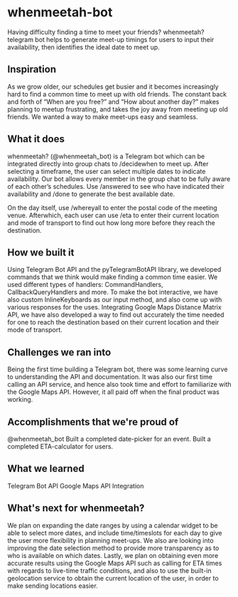 # whenmeetah-bot
Having difficulty finding a time to meet your friends? whenmeetah? telegram bot helps to generate meet-up timings for users to input their availability, then identifies the ideal date to meet up.

## Inspiration
As we grow older, our schedules get busier and it becomes increasingly hard to find a common time to meet up with old friends. The constant back and forth of “When are you free?” and “How about another day?” makes planning to meetup frustrating, and takes the joy away from meeting up old friends. We wanted a way to make meet-ups easy and seamless.


## What it does
whenmeetah? (@whenmeetah_bot) is a Telegram bot which can be integrated directly into group chats to /decidewhen to meet up. After selecting a timeframe, the user can select multiple dates to indicate availability. Our bot allows every member in the group chat to be fully aware of each other’s schedules. Use /answered to see who have indicated their availability and /done to generate the best available date. 

On the day itself, use /whereyall to enter the postal code of the meeting venue. Afterwhich, each user can use /eta to enter their current location and mode of transport to find out how long more before they reach the destination.


## How we built it
Using Telegram Bot API and the pyTelegramBotAPI library, we developed commands that we think would make finding a common time easier. We used different types of handlers: CommandHandlers, CallbackQueryHandlers and more. To make the bot interactive, we have also custom InlineKeyboards as our input method, and also come up with various responses for the uses. Integrating Google Maps Distance Matrix API, we have also developed a way to find out accurately the time needed for one to reach the destination based on their current location and their mode of transport.


## Challenges we ran into
Being the first time building a Telegram bot, there was some learning curve to understanding the API and documentation. It was also our first time calling an API service, and hence also took time and effort to familiarize with the Google Maps API. However, it all paid off when the final product was working. 


## Accomplishments that we're proud of
@whenmeetah_bot
Built a completed date-picker for an event.
Built a completed ETA-calculator for users.

## What we learned
Telegram Bot API
Google Maps API Integration


## What's next for whenmeetah?
We plan on expanding the date ranges by using a calendar widget to be able to select more dates, and include time/timeslots for each day to give the user more flexibility in planning meet-ups. We also are looking into improving the date selection method to provide more transparency as to who is available on which dates. Lastly, we plan on obtaining even more accurate results using the Google Maps API such as calling for ETA times with regards to live-time traffic conditions, and also to use the built-in geolocation service to obtain the current location of the user, in order to make sending locations easier.



